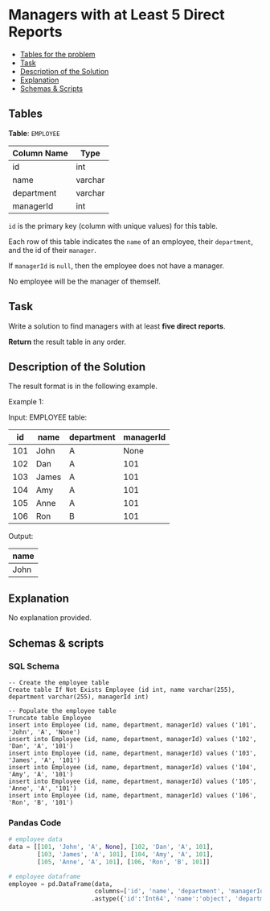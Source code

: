 # Managers with at Least 5 Direct Reports

- [Tables for the problem](#tables)
- [Task](#task)
- [Description of the Solution](#description-of-the-solution)
- [Explanation](#explanation)
- [Schemas & Scripts](#schemas--scripts)

## Tables 

**Table**: `EMPLOYEE`

| Column Name | Type    |
|-------------|---------|
| id          | int     |
| name        | varchar |
| department  | varchar |
| managerId   | int     |

`id` is the primary key (column with unique values) for this table.

Each row of this table indicates the `name` of an employee, their `department`, and the id of their `manager`.

If `managerId` is `null`, then the employee does not have a manager.

No employee will be the manager of themself.

## Task

Write a solution to find managers with at least **five direct reports**.

**Return** the result table in any order.

## Description of the Solution ##

The result format is in the following example.

Example 1:

Input: 
EMPLOYEE table:

| id  | name  | department | managerId |
|-----|-------|------------|-----------|
| 101 | John  | A          | None      |
| 102 | Dan   | A          | 101       |
| 103 | James | A          | 101       |
| 104 | Amy   | A          | 101       |
| 105 | Anne  | A          | 101       |
| 106 | Ron   | B          | 101       |

Output: 

| name |
|------|
| John |

## Explanation ##

No explanation provided.

## Schemas & scripts

### SQL Schema

```genericsql
-- Create the employee table
Create table If Not Exists Employee (id int, name varchar(255), department varchar(255), managerId int)
    
-- Populate the employee table
Truncate table Employee
insert into Employee (id, name, department, managerId) values ('101', 'John', 'A', 'None')
insert into Employee (id, name, department, managerId) values ('102', 'Dan', 'A', '101')
insert into Employee (id, name, department, managerId) values ('103', 'James', 'A', '101')
insert into Employee (id, name, department, managerId) values ('104', 'Amy', 'A', '101')
insert into Employee (id, name, department, managerId) values ('105', 'Anne', 'A', '101')
insert into Employee (id, name, department, managerId) values ('106', 'Ron', 'B', '101')
```

### Pandas Code

```python
# employee data
data = [[101, 'John', 'A', None], [102, 'Dan', 'A', 101], 
        [103, 'James', 'A', 101], [104, 'Amy', 'A', 101], 
        [105, 'Anne', 'A', 101], [106, 'Ron', 'B', 101]]

# employee dataframe
employee = pd.DataFrame(data, 
                        columns=['id', 'name', 'department', 'managerId']) \
                       .astype({'id':'Int64', 'name':'object', 'department':'object', 'managerId':'Int64'})
```